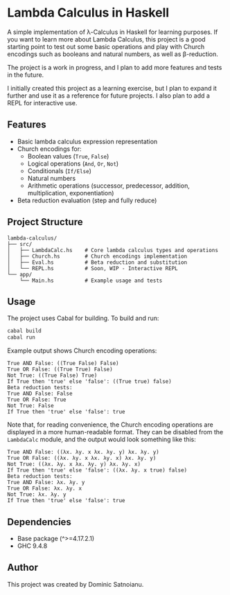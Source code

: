 # Lambda Calculus in Haskell

A simple implementation of λ-Calculus in Haskell for learning purposes. If you want to learn more about Lambda Calculus, this project is a good starting point to test out some basic operations and play with Church encodings such as booleans and natural numbers, as well as β-reduction.

The project is a work in progress, and I plan to add more features and tests in the future.

I initially created this project as a learning exercise, but I plan to expand it further and use it as a reference for future projects. I also plan to add a REPL for interactive use.

## Features

- Basic lambda calculus expression representation
- Church encodings for:
    - Boolean values (`True`, `False`)
    - Logical operations (`And`, `Or`, `Not`)
    - Conditionals (`If/Else`)
    - Natural numbers
    - Arithmetic operations (successor, predecessor, addition, multiplication, exponentiation)
- Beta reduction evaluation (step and fully reduce)

## Project Structure

```
lambda-calculus/
├── src/
│   ├── LambdaCalc.hs    # Core lambda calculus types and operations
│   ├── Church.hs        # Church encodings implementation
│   ├── Eval.hs          # Beta reduction and substitution
│   └── REPL.hs          # Soon, WIP - Interactive REPL
└── app/
    └── Main.hs          # Example usage and tests
```

## Usage

The project uses Cabal for building. To build and run:

```bash
cabal build
cabal run
```

Example output shows Church encoding operations:

```
True AND False: ((True False) False)
True OR False: ((True True) False)
Not True: ((True False) True)
If True then 'true' else 'false': ((True true) false)
Beta reduction tests:
True AND False: False
True OR False: True
Not True: False
If True then 'true' else 'false': true
```

Note that, for reading convenience, the Church encoding operations are displayed in a more human-readable format. They can be disabled from the `LambdaCalc` module, and the output would look something like this:

```
True AND False: ((λx. λy. x λx. λy. y) λx. λy. y)
True OR False: ((λx. λy. x λx. λy. x) λx. λy. y)
Not True: ((λx. λy. x λx. λy. y) λx. λy. x)
If True then 'true' else 'false': ((λx. λy. x true) false)
Beta reduction tests:
True AND False: λx. λy. y
True OR False: λx. λy. x
Not True: λx. λy. y
If True then 'true' else 'false': true
```

## Dependencies

- Base package (^>=4.17.2.1)
- GHC 9.4.8

## Author

This project was created by Dominic Satnoianu.